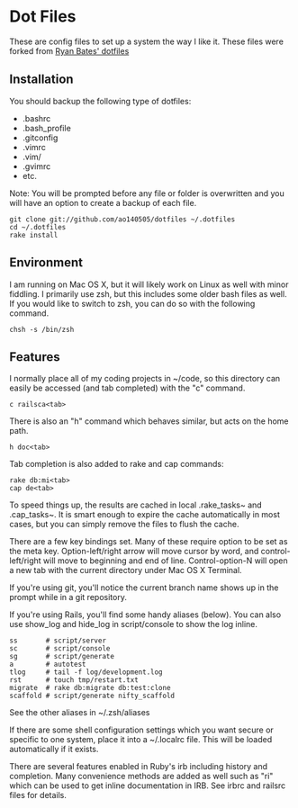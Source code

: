 # Dot Files

These are config files to set up a system the way I like it. These files were forked from 
[Ryan Bates' dotfiles](https://github.com/ryanb/dotfiles)


## Installation

You should backup the following type of dotfiles:

* .bashrc
* .bash_profile
* .gitconfig
* .vimrc
* .vim/
* .gvimrc
* etc.

Note: You will be prompted before any file or folder is overwritten and
you will have an option to create a backup of each file.

    git clone git://github.com/ao140505/dotfiles ~/.dotfiles
    cd ~/.dotfiles
    rake install

## Environment

I am running on Mac OS X, but it will likely work on Linux as well with 
minor fiddling. I primarily use zsh, but this includes some older bash 
files as well. If you would like to switch to zsh, you can do so with 
the following command.

    chsh -s /bin/zsh

## Features

I normally place all of my coding projects in ~/code, so this directory 
can easily be accessed (and tab completed) with the "c" command.

    c railsca<tab>

There is also an "h" command which behaves similar, but acts on the 
home path.

    h doc<tab>

Tab completion is also added to rake and cap commands:

    rake db:mi<tab>
    cap de<tab>

To speed things up, the results are cached in local .rake_tasks~ and 
.cap_tasks~. It is smart enough to expire the cache automatically in 
most cases, but you can simply remove the files to flush the cache.

There are a few key bindings set. Many of these require option to be
set as the meta key. Option-left/right arrow will move cursor by word, 
and control-left/right will move to beginning and end of line. 
Control-option-N will open a new tab with the current directory under
Mac OS X Terminal.

If you're using git, you'll notice the current branch name shows up in
the prompt while in a git repository.

If you're using Rails, you'll find some handy aliases (below). You can 
also use show_log and hide_log in script/console to show the log inline.

    ss       # script/server
    sc       # script/console
    sg       # script/generate
    a        # autotest
    tlog     # tail -f log/development.log
    rst      # touch tmp/restart.txt
    migrate  # rake db:migrate db:test:clone
    scaffold # script/generate nifty_scaffold

See the other aliases in ~/.zsh/aliases

If there are some shell configuration settings which you want secure or 
specific to one system, place it into a ~/.localrc file. This will be 
loaded automatically if it exists.

There are several features enabled in Ruby's irb including history and 
completion. Many convenience methods are added as well such as "ri"
which can be used to get inline documentation in IRB. See irbrc and
railsrc files for details.
